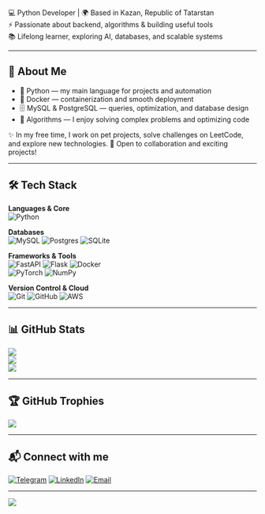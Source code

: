 
💻 Python Developer | 🌍 Based in Kazan, Republic of Tatarstan  
⚡ Passionate about backend, algorithms & building useful tools  
📚 Lifelong learner, exploring AI, databases, and scalable systems  

---

## 🚀 About Me  
- 🐍 Python — my main language for projects and automation  
- 🐳 Docker — containerization and smooth deployment 
- 🗄️ MySQL & PostgreSQL — queries, optimization, and database design  
- 🧩 Algorithms — I enjoy solving complex problems and optimizing code 

✨ In my free time, I work on pet projects, solve challenges on LeetCode, and explore new technologies.
🤝 Open to collaboration and exciting projects! 

---

## 🛠 Tech Stack  

**Languages & Core**  
![Python](https://img.shields.io/badge/python-3670A0?style=for-the-badge&logo=python&logoColor=ffdd54) 

**Databases**  
![MySQL](https://img.shields.io/badge/mysql-4479A1.svg?style=for-the-badge&logo=mysql&logoColor=white) 
![Postgres](https://img.shields.io/badge/postgres-%23316192.svg?style=for-the-badge&logo=postgresql&logoColor=white) 
![SQLite](https://img.shields.io/badge/sqlite-%2307405e.svg?style=for-the-badge&logo=sqlite&logoColor=white)

**Frameworks & Tools**  
![FastAPI](https://img.shields.io/badge/FastAPI-009688?style=for-the-badge&logo=fastapi&logoColor=white) 
![Flask](https://img.shields.io/badge/flask-%23000.svg?style=for-the-badge&logo=flask&logoColor=white) 
![Docker](https://img.shields.io/badge/docker-%230db7ed.svg?style=for-the-badge&logo=docker&logoColor=white)  
![PyTorch](https://img.shields.io/badge/PyTorch-%23EE4C2C.svg?style=for-the-badge&logo=PyTorch&logoColor=white) 
![NumPy](https://img.shields.io/badge/numpy-%23013243.svg?style=for-the-badge&logo=numpy&logoColor=white) 

**Version Control & Cloud**  
![Git](https://img.shields.io/badge/git-%23F05033.svg?style=for-the-badge&logo=git&logoColor=white) 
![GitHub](https://img.shields.io/badge/github-%23121011.svg?style=for-the-badge&logo=github&logoColor=white) 
![AWS](https://img.shields.io/badge/AWS-%23FF9900.svg?style=for-the-badge&logo=amazon-aws&logoColor=white) 

---

## 📊 GitHub Stats  

![](https://github-readme-stats.vercel.app/api?username=Pinger1456&theme=dark&hide_border=true&include_all_commits=true&count_private=true)  
![](https://github-readme-streak-stats.herokuapp.com/?user=Pinger1456&theme=dark&hide_border=true)  
![](https://github-readme-stats.vercel.app/api/top-langs/?username=Pinger1456&theme=dark&hide_border=true&layout=compact)  

---

## 🏆 GitHub Trophies  

![](https://github-profile-trophy.vercel.app/?username=Pinger1456&theme=radical&no-frame=false&no-bg=true&margin-w=4)

---

## 📬 Connect with me  
[![Telegram](https://img.shields.io/badge/Telegram-2CA5E0?style=for-the-badge&logo=telegram&logoColor=white)](https://t.me/z1ganshin_i) 
[![LinkedIn](https://img.shields.io/badge/LinkedIn-%230077B5.svg?style=for-the-badge&logo=linkedin&logoColor=white)](https://www.linkedin.com/in/ilyas-ziganshin-a3975537a/) 
[![Email](https://img.shields.io/badge/Email-D14836?style=for-the-badge&logo=gmail&logoColor=white)](mailto:ilyas.ziganshn@gmail.com)  

---

[![](https://visitcount.itsvg.in/api?id=Pinger1456&icon=2&color=0)](https://visitcount.itsvg.in)  
